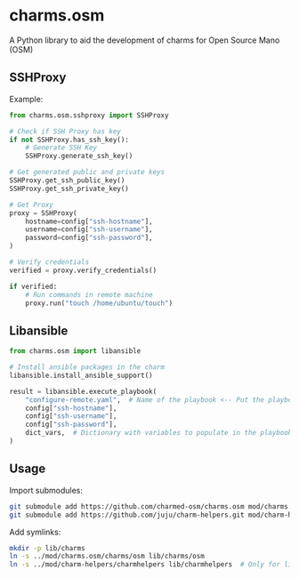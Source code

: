 # charms.osm
A Python library to aid the development of charms for Open Source Mano (OSM)

## SSHProxy

Example:

```python
from charms.osm.sshproxy import SSHProxy

# Check if SSH Proxy has key
if not SSHProxy.has_ssh_key():
    # Generate SSH Key
    SSHProxy.generate_ssh_key()

# Get generated public and private keys
SSHProxy.get_ssh_public_key()
SSHProxy.get_ssh_private_key()

# Get Proxy
proxy = SSHProxy(
    hostname=config["ssh-hostname"],
    username=config["ssh-username"],
    password=config["ssh-password"],
)

# Verify credentials
verified = proxy.verify_credentials()

if verified:
    # Run commands in remote machine
    proxy.run("touch /home/ubuntu/touch")
```

## Libansible

```python
from charms.osm import libansible

# Install ansible packages in the charm
libansible.install_ansible_support()

result = libansible.execute_playbook(
    "configure-remote.yaml",  # Name of the playbook <-- Put the playbook in playbooks/ folder
    config["ssh-hostname"],
    config["ssh-username"],
    config["ssh-password"],
    dict_vars,  # Dictionary with variables to populate in the playbook
)
```

## Usage

Import submodules:

```bash
git submodule add https://github.com/charmed-osm/charms.osm mod/charms.osm
git submodule add https://github.com/juju/charm-helpers.git mod/charm-helpers  # Only for libansible
```

Add symlinks:

```bash
mkdir -p lib/charms
ln -s ../mod/charms.osm/charms/osm lib/charms/osm
ln -s ../mod/charm-helpers/charmhelpers lib/charmhelpers  # Only for libansible
```
